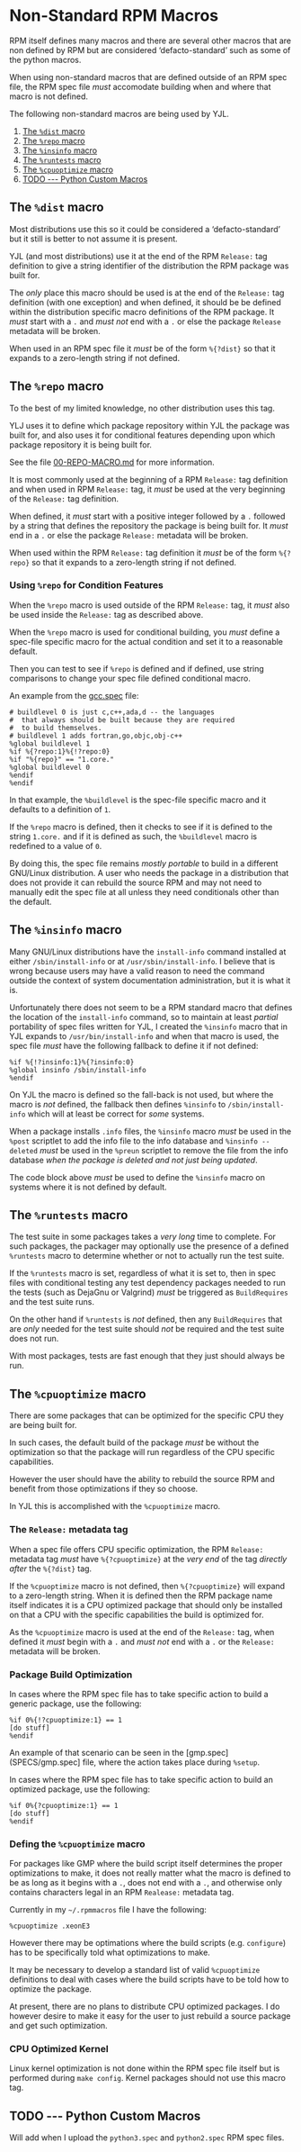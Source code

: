 Non-Standard RPM Macros
=======================

RPM itself defines many macros and there are several other macros that
are non defined by RPM but are considered ‘defacto-standard’ such as
some of the python macros.

When using non-standard macros that are defined outside of an RPM spec
file, the RPM spec file *must* accomodate building when and where that
macro is not defined.

The following non-standard macros are being used by YJL.

1. [The `%dist` macro](#the-dist-macro)
2. [The `%repo` macro](#the-repo-macro)
3. [The `%insinfo` macro](#the-insinfo-macro)
4. [The `%runtests` macro](#the-runtests-macro)
5. [The `%cpuoptimize` macro](#the-cpuoptimize-macro)
6. [TODO --- Python Custom Macros](#todo-----python-custom-macros)


The `%dist` macro
-----------------

Most distributions use this so it could be considered a ‘defacto-standard’
but it still is better to not assume it is present.

YJL (and most distributions) use it at the end of the RPM `Release:`
tag definition to give a string identifier of the distribution the RPM
package was built for.

The *only* place this macro should be used is at the end of the `Release:`
tag definition (with one exception) and when defined, it should be be
defined within the distribution specific macro definitions of the RPM
package. It *must* start with a `.` and *must not* end with a `.` or
else the package `Release` metadata will be broken.

When used in an RPM spec file it *must* be of the form `%{?dist}` so
that it expands to a zero-length string if not defined.


The `%repo` macro
-----------------

To the best of my limited knowledge, no other distribution uses this
tag.

YLJ uses it to define which package repository within YJL the package
was built for, and also uses it for conditional features depending
upon which package repository it is being built for.

See the file [00-REPO-MACRO.md](00-REPO-MACRO.md) for more information.

It is most commonly used at the beginning of a RPM `Release:` tag
definition and when used in RPM `Release:` tag, it *must* be used at
the very beginning of the `Release:` tag definition.

When defined, it *must* start with a positive integer followed by a
`.` followed by a string that defines the repository the package is
being built for. It *must* end in a `.` or else the package `Release:`
metadata will be broken.

When used within the RPM `Release:` tag definition it *must* be of the
form `%{?repo}` so that it expands to a zero-length string if not
defined.

### Using `%repo` for Condition Features

When the `%repo` macro is used outside of the RPM `Release:` tag, it
*must* also be used inside the `Release:` tag as described above.

When the `%repo` macro is used for conditional building, you *must*
define a spec-file specific macro for the actual condition and set it
to a reasonable default.

Then you can test to see if `%repo` is defined and if defined, use
string comparisons to change your spec file defined conditional macro.

An example from the [gcc.spec](SPECS/gcc.spec) file:

    # buildlevel 0 is just c,c++,ada,d -- the languages
    #  that always should be built because they are required
    #  to build themselves.
    # buildlevel 1 adds fortran,go,objc,obj-c++
    %global buildlevel 1
    %if %{?repo:1}%{!?repo:0}
    %if "%{repo}" == "1.core."
    %global buildlevel 0
    %endif
    %endif

In that example, the `%buildlevel` is the spec-file specific macro and
it defaults to a definition of `1`.

If the `%repo` macro is defined, then it checks to see if it is defined
to the string `1.core.` and if it is defined as such, the `%buildlevel`
macro is redefined to a value of `0`.

By doing this, the spec file remains *mostly portable* to build in a
different GNU/Linux distribution. A user who needs the package in a
distribution that does not provide it can rebuild the source RPM and
may not need to manually edit the spec file at all unless they need
conditionals other than the default.


The `%insinfo` macro
--------------------

Many GNU/Linux distributions have the `install-info` command installed
at either `/sbin/install-info` or at `/usr/sbin/install-info`. I
believe that is wrong because users may have a valid reason to need
the command outside the context of system documentation administration,
but it is what it is.

Unfortunately there does not seem to be a RPM standard macro that
defines the location of the `install-info` command, so to maintain at
least *partial* portability of spec files written for YJL, I created
the `%insinfo` macro that in YJL expands to `/usr/bin/install-info`
and when that macro is used, the spec file *must* have the following
fallback to define it if not defined:

    %if %{!?insinfo:1}%{?insinfo:0}
    %global insinfo /sbin/install-info
    %endif

On YJL the macro is defined so the fall-back is not used, but where
the macro is *not* defined, the fallback then defines `%insinfo` to
`/sbin/install-info` which will at least be correct for *some* systems.

When a package installs `.info` files, the `%insinfo` macro *must* be
used in the `%post` scriptlet to add the info file to the info database
and `%insinfo --deleted` *must* be used in the `%preun` scriptlet to
remove the file from the info database *when the package is deleted
and not just being updated*.

The code block above *must* be used to define the `%insinfo` macro on
systems where it is not defined by default.


The `%runtests` macro
---------------------

The test suite in some packages takes a *very long* time to complete.
For such packages, the packager may optionally use the presence of a
defined `%runtests` macro to determine whether or not to actually run
the test suite.

If the `%runtests` macro is set, regardless of what it is set to, then
in spec files with conditional testing any test dependency packages
needed to run the tests (such as DejaGnu or Valgrind) *must*
be triggered as `BuildRequires` and the test suite runs.

On the other hand if `%runtests` is *not* defined, then any `BuildRequires`
that are *only* needed for the test suite should *not* be required and
the test suite does not run.

With most packages, tests are fast enough that they just should always
be run.


The `%cpuoptimize` macro
------------------------

There are some packages that can be optimized for the specific CPU they
are being built for.

In such cases, the default build of the package *must* be without the
optimization so that the package will run regardless of the CPU specific
capabilities.

However the user should have the ability to rebuild the source RPM and
benefit from those optimizations if they so choose.

In YJL this is accomplished with the `%cpuoptimize` macro.

### The `Release:` metadata tag

When a spec file offers CPU specific optimization, the RPM `Release:`
metadata tag *must* have `%{?cpuoptimize}` at the *very end* of the
tag *directly after* the `%{?dist}` tag.

If the `%cpuoptimize` macro is not defined, then `%{?cpuoptimize}`
will expand to a zero-length string. When it is defined then the RPM
package name itself indicates it is a CPU optimized package that should
only be installed on that a CPU with the specific capabilities the
build is optimized for.

As the `%cpuoptimize` macro is used at the end of the `Release:` tag,
when defined it *must* begin with a `.` and *must not* end with a `.`
or the `Release:` metadata will be broken.

### Package Build Optimization

In cases where the RPM spec file has to take specific action to build
a generic package, use the following:

    %if 0%{!?cpuoptimize:1} == 1
    [do stuff]
    %endif

An example of that scenario can be seen in the [gmp.spec](SPECS/gmp.spec]
file, where the action takes place during `%setup`.

In cases where the RPM spec file has to take specific action to build
an optimized package, use the following:

    %if 0%{?cpuoptimize:1} == 1
    [do stuff]
    %endif

### Defing the `%cpuoptimize` macro

For packages like GMP where the build script itself determines the
proper optimizations to make, it does not really matter what the macro
is defined to be as long as it begins with a `.`, does not end with a
`.`, and otherwise only contains characters legal in an RPM `Realease:`
metadata tag.

Currently in my `~/.rpmmacros` file I have the following:

    %cpuoptimize .xeonE3

However there may be optimations where the build scripts (e.g. `configure`)
has to be specifically told what optimizations to make.

It may be necessary to develop a standard list of valid `%cpuoptimize`
definitions to deal with cases where the build scripts have to be told
how to optimize the package.

At present, there are no plans to distribute CPU optimized packages.
I do however desire to make it easy for the user to just rebuild a
source package and get such optimization.

### CPU Optimized Kernel

Linux kernel optimization is not done within the RPM spec file itself
but is performed during `make config`. Kernel packages should not use
this macro tag.


TODO --- Python Custom Macros
-----------------------------

Will add when I upload the `python3.spec` and `python2.spec` RPM spec
files.
